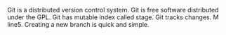 Git is a distributed version control system.
Git is free software distributed under the GPL.
Git has mutable index called stage.
Git tracks changes.
M line5.
Creating a new branch is quick and simple.